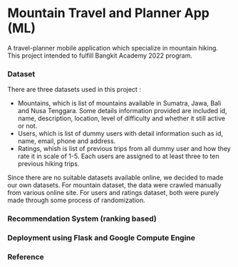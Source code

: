 # Mountain Travel and Planner App (ML)
A travel-planner mobile application which specialize in mountain hiking. This project intended to fulfill Bangkit Academy 2022 program.

### Dataset
There are three datasets used in this project : 
* Mountains, which is list of mountains available in Sumatra, Jawa, Bali and Nusa Tenggara. Some details information provided are included id, name, description, location, level of difficulty and whether it still active or not.
* Users, which is list of dummy users with detail information such as id, name, email, phone and address. 
* Ratings, whish is list of previous trips from all dummy user and how they rate it in scale of 1-5. Each users are assigned to  at least three to ten previous hiking trips. 

Since there are no suitable datasets available online, we decided to made our own datasets. For mountain dataset, the data were crawled manually from various online site. For users and ratings dataset, both were purely made through some process of randomization. 

### Recommendation System (ranking based)

### Deployment using Flask and Google Compute Engine

### Reference

